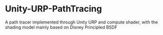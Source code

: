 # Unity-URP-PathTracing
A path tracer implemented through Unity URP and compute shader, with the shading model mainly based on Disney Principled BSDF
